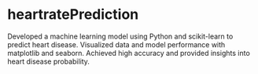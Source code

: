 # heartratePrediction

Developed a machine learning model using Python and scikit-learn to predict heart disease. Visualized data and model performance with matplotlib and seaborn. Achieved high accuracy and provided insights into heart disease probability.
